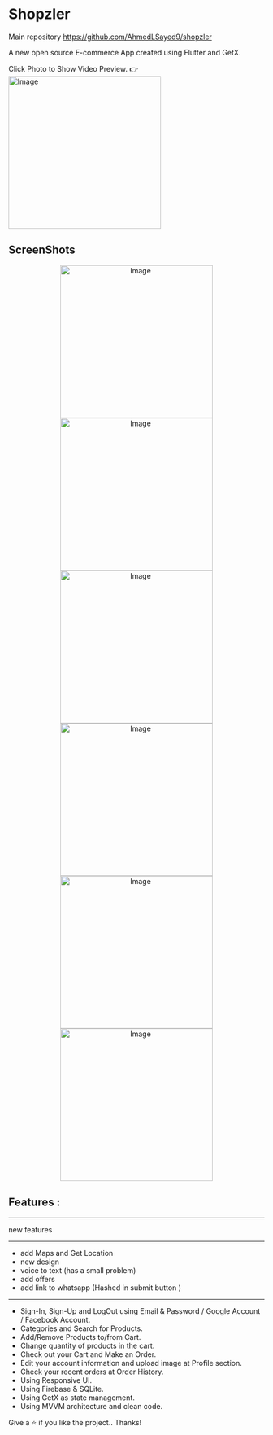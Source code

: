 # Shopzler

Main repository https://github.com/AhmedLSayed9/shopzler

A new open source E-commerce App created using Flutter and GetX.


Click Photo to Show Video Preview. 👉
[<img src="https://i.imgur.com/46eoAfw.jpg" alt="Image" width="300"/>](https://youtu.be/XsEb2Ns2eWE)

## ScreenShots

<p align="center">
    <img src="https://i.imgur.com/kCirr0K.jpg" alt="Image" width="300"/>
    <img src="https://i.imgur.com/sN8MFG9.jpg" alt="Image" width="300"/>
    <img src="https://i.imgur.com/8kN0XTR.jpg" alt="Image" width="300"/>
    <img src="https://i.imgur.com/lYW7ZYk.jpg" alt="Image" width="300"/>
    <img src="https://i.imgur.com/NU5S6c9.jpg" alt="Image" width="300"/>
    <img src="https://i.imgur.com/46eoAfw.jpg" alt="Image" width="300"/>
</p>

## Features :
***
new features
***
- add Maps and Get Location 
- new design 
- voice to text (has a small problem)
- add offers 
- add link to whatsapp (Hashed  in submit  button )
***
- Sign-In, Sign-Up and LogOut using Email & Password / Google Account / Facebook Account.
- Categories and Search for Products.
- Add/Remove Products to/from Cart.
- Change quantity of products in the cart.
- Check out your Cart and Make an Order.
- Edit your account information and upload image at Profile section.
- Check your recent orders at Order History.
- Using Responsive UI.
- Using Firebase & SQLite.
- Using GetX as state management.
- Using MVVM architecture and clean code.

Give a ⭐️ if you like the project.. Thanks!

